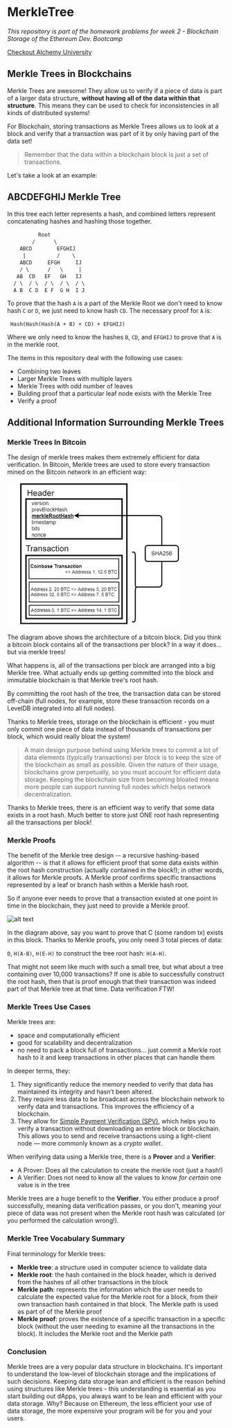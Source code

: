# MerkleTree

*This repository is part of the homework problems for week 2 - Blockchain Storage of the Ethereum Dev. Bootcamp*

[Checkout Alchemy University](https://university.alchemy.com)

## Merkle Trees in Blockchains
Merkle Trees are awesome! They allow us to verify if a piece of data is part of a larger data structure, **without having all of the data within that structure**. This means they can be used to check for inconsistencies in all kinds of distributed systems!

For Blockchain, storing transactions as Merkle Trees allows us to look at a block and verify that a transaction was part of it by only having part of the data set!

> Remember that the data within a blockchain block is just a set of transactions.

Let's take a look at an example:

## ABCDEFGHIJ Merkle Tree

In this tree each letter represents a hash, and combined letters represent concatenating hashes and hashing those together.
```AsciiDoc
          Root 
        /      \
    ABCD        EFGHIJ
     |          /    \
    ABCD     EFGH     IJ
    / \      /   \     |
   AB  CD   EF   GH   IJ
  / \  / \  / \  / \  / \      
  A B  C D  E F  G H  I J 
```

To prove that the hash `A` is a part of the Merkle Root we don't need to know hash `C` or `D`, we just need to know hash `CD`. The necessary proof for `A` is:
```AsciiDoc
 Hash(Hash(Hash(A + B) + CD) + EFGHIJ)
```
Where we only need to know the hashes `B`, `CD`, and `EFGHIJ` to prove that `A` is in the merkle root.

The items in this repository deal with the following use cases:
- Combining two leaves
- Larger Merkle Trees with multiple layers
- Merkle Trees with odd number of leaves
- Building proof that a particular leaf node exists with the Merkle Tree
- Verify a proof


## Additional Information Surrounding Merkle Trees

### Merkle Trees In Bitcoin
The design of merkle trees makes them extremely efficient for data verification. In Bitcoin, Merkle trees are used to store every transaction mined on the Bitcoin network in an efficient way:

<img src="./images/Bitcoin-block-structure.png" alt="Bitcoin block structure" width="400" />

The diagram above shows the architecture of a bitcoin block. Did you think a bitcoin block contains all of the transactions per block? In a way it does... but via merkle trees!

What happens is, all of the transactions per block are arranged into a big Merkle tree. What actually ends up getting committed into the block and immutable blockchain is that Merkle tree's root hash.

By committing the root hash of the tree, the transaction data can be stored off-chain (full nodes, for example, store these transaction records on a LevelDB integrated into all full nodes).

Thanks to Merkle trees, storage on the blockchain is efficient - you must only commit one piece of data instead of thousands of transactions per block, which would really bloat the system!

> A main design purpose behind using Merkle trees to commit a lot of data elements (typically transactions) per block is to keep the size of the blockchain as small as possible. Given the nature of their usage, blockchains grow perpetually, so you must account for efficient data storage. Keeping the blockchain size from becoming bloated means more people can support running full nodes which helps network decentralization.

Thanks to Merkle trees, there is an efficient way to verify that some data exists in a root hash. Much better to store just ONE root hash representing all the transactions per block!

### Merkle Proofs
The benefit of the Merkle tree design -- a recursive hashing-based algorithm -- is that it allows for efficient proof that some data exists within the root hash construction (actually contained in the block!); in other words, it allows for Merkle proofs. A Merkle proof confirms specific transactions represented by a leaf or branch hash within a Merkle hash root.

So if anyone ever needs to prove that a transaction existed at one point in time in the blockchain, they just need to provide a Merkle proof.


![alt text](https://ethereum.org/static/d971703e4ef95e42df0d02a9ec51ec0b/ba4d9/proof-c.png)


In the diagram above, say you want to prove that C (some random tx) exists in this block. Thanks to Merkle proofs, you only need 3 total pieces of data:

`D`, `H(A-B)`, `H(E-H)` to construct the tree root hash: `H(A-H)`. 

That might not seem like much with such a small tree, but what about a tree containing over 10,000 transactions? If one is able to successfully construct the root hash, then that is proof enough that their transaction was indeed part of that Merkle tree at that time. Data verification FTW!

### Merkle Trees Use Cases
Merkle trees are:
- space and computationally efficient
- good for scalability and decentralization
- no need to pack a block full of transactions… just commit a Merkle root hash to it and keep transactions in other places that can handle them

In deeper terms, they:
1. They significantly reduce the memory needed to verify that data has maintained its integrity and hasn’t been altered.
2. They require less data to be broadcast across the blockchain network to verify data and transactions. This improves the efficiency of a blockchain.
3. They allow for [Simple Payment Verification (SPV)](https://wiki.bitcoinsv.io/index.php/Simplified_Payment_Verification), which helps you to verify a transaction without downloading an entire block or blockchain. This allows you to send and receive transactions using a light-client node — more commonly known as a *crypto wallet*.

When verifying data using a Merkle tree, there is a **Prover** and a **Verifier**:
- A Prover: Does all the calculation to create the merkle root (just a hash!)
- A Verifier: Does not need to know all the values to know *for certain* one value is in the tree

Merkle trees are a huge benefit to the **Verifier**. You either produce a proof successfully, meaning data verification passes, or you don't, meaning your piece of data was not present when the Merkle root hash was calculated (or you performed the calculation wrong!).

### Merkle Tree Vocabulary Summary

Final terminology for Merkle trees:

- **Merkle tree**: a structure used in computer science to validate data
- **Merkle root**: the hash contained in the block header, which is derived from the hashes of all other transactions in the block
- **Merkle path**: represents the information which the user needs to calculate the expected value for the Merkle root for a block, from their own transaction hash contained in that block. The Merkle path is used as part of of the Merkle proof
- **Merkle proof**: proves the existence of a specific transaction in a specific block (without the user needing to examine all the transactions in the block). It includes the Merkle root and the Merkle path

### Conclusion

Merkle trees are a very popular data structure in blockchains. It's important to understand the low-level of blockchain storage and the implications of such decisions. Keeping data storage lean and efficient is the reason behind using structures like Merkle trees - this understanding is essential as you start building out dApps, you always want to be lean and efficient with your data storage. Why? Because on Ethereum, the less efficient your use of data storage, the more expensive your program will be for you and your users.

